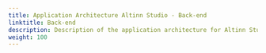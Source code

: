 ```yaml
---
title: Application Architecture Altinn Studio - Back-end
linktitle: Back-end
description: Description of the application architecture for Altinn Studio Front-end
weight: 100
---
```





